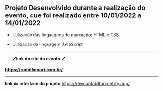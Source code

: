 ## Projeto Desenvolvido durante a realização do evento, que foi realizado entre 10/01/2022 a 14/01/2022

- Utilização das linguagens de marcação: HTML e CSS

- Utilização da linguagem JavaScript

  ------------------

  :pen:**link do site do evento** :pen:

**https://rodolfomori.com.br/**

-------------------
**link da interface do projeto**
https://devcontabiltop.netlify.app/
